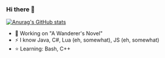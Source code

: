 ### Hi there 👋

[![Anurag's GitHub stats](https://github-readme-stats.vercel.app/api?username=ItsMacs)](https://github.com/anuraghazra/github-readme-stats)

- 🌱 Working on "A Wanderer's Novel"
- ⚡ I know Java, C#, Lua (eh, somewhat), JS (eh, somewhat)
- ⭐ Learning: Bash, C++
